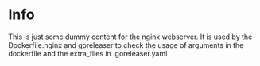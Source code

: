 # Info

This is just some dummy content for the nginx webserver.
It is used by the Dockerfile.nginx and goreleaser to check the usage of arguments in the dockerfile and the extra_files in .goreleaser.yaml
